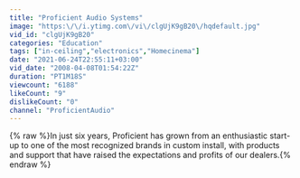 ```yaml
---
title: "Proficient Audio Systems"
image: "https:\/\/i.ytimg.com\/vi\/clgUjK9gB20\/hqdefault.jpg"
vid_id: "clgUjK9gB20"
categories: "Education"
tags: ["in-ceiling","electronics","Homecinema"]
date: "2021-06-24T22:55:11+03:00"
vid_date: "2008-04-08T01:54:22Z"
duration: "PT1M18S"
viewcount: "6188"
likeCount: "9"
dislikeCount: "0"
channel: "ProficientAudio"
---
```

{% raw %}In just six years, Proficient has grown from an enthusiastic start-up to one of the most recognized brands in custom install, with products and support that have raised the expectations and profits of our dealers.{% endraw %}
